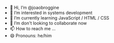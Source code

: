 - 👋 Hi, I’m @joaobroggine
- 👀 I’m interested in systems development
- 🌱 I’m currently learning JavaScript / HTML / CSS
- 💞️ I’m don't looking to collaborate now
- 📫 How to reach me ...
- 😄 Pronouns: he/him

